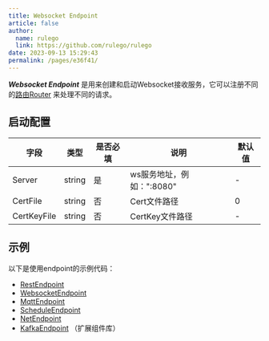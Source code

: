 ```yaml
---
title: Websocket Endpoint
article: false
author: 
  name: rulego
  link: https://github.com/rulego/rulego
date: 2023-09-13 15:29:43
permalink: /pages/e36f41/
---
```


***Websocket Endpoint*** 是用来创建和启动Websocket接收服务，它可以注册不同的[路由Router](/pages/45008b/) 来处理不同的请求。   

## 启动配置

| 字段          | 类型     | 是否必填 | 说明                | 默认值 |
|-------------|--------|------|-------------------|-----|
| Server      | string | 是    | ws服务地址，例如：":8080" | -   |
| CertFile    | string | 否    | Cert文件路径          | 0   |
| CertKeyFile | string | 否    | CertKey文件路径       | -   |

## 示例

以下是使用endpoint的示例代码：
- [RestEndpoint](https://github.com/rulego/rulego/tree/main/examples/http_endpoint/http_endpoint.go)
- [WebsocketEndpoint](https://github.com/rulego/rulego/tree/main/endpoint/websocket/websocket_test.go)
- [MqttEndpoint](https://github.com/rulego/rulego/tree/main/endpoint/mqtt/mqtt_test.go)
- [ScheduleEndpoint](https://github.com/rulego/rulego/tree/main/endpoint/schedule/schedule_test.go)
- [NetEndpoint](https://github.com/rulego/rulego/tree/main/endpoint/net/net_test.go)
- [KafkaEndpoint](https://github.com/rulego/rulego-components/blob/main/endpoint/kafka/kafka_test.go) （扩展组件库）
